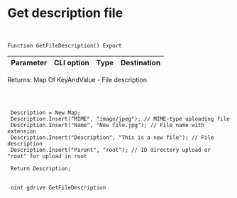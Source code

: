 ﻿---
sidebar_position: 10
---

# Get description file 



<br/>


`Function GetFileDescription() Export`

 | Parameter | CLI option | Type | Destination |
 |-|-|-|-|

 
 Returns: Map Of KeyAndValue - File description

<br/>




```bsl title="Code example"
 
 Description = New Map;
 Description.Insert("MIME", "image/jpeg"); // MIME-type uploading file
 Description.Insert("Name", "New file.jpg"); // File name with extension
 Description.Insert("Description", "This is a new file"); // File description
 Description.Insert("Parent", "root"); // ID directory upload or "root" for upload in root
 
 Return Description;
```
	


```sh title="CLI command example"
 
 oint gdrive GetFileDescription

```



